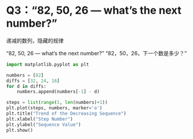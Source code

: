 # Q3：“82, 50, 26 — what’s the next number?”
递减的数列，隐藏的规律

“82, 50, 26 — what’s the next number?”
“82，50，26，下一个数是多少？”

```python
import matplotlib.pyplot as plt

numbers = [82]
diffs = [32, 24, 16]
for d in diffs:
    numbers.append(numbers[-1] - d)

steps = list(range(1, len(numbers)+1))
plt.plot(steps, numbers, marker='o')
plt.title("Trend of the Decreasing Sequence")
plt.xlabel("Step Number")
plt.ylabel("Sequence Value")
plt.show()
```
